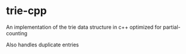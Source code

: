 # trie-cpp
An implementation of the trie data structure in c++ optimized for partial-counting

Also handles duplicate entries
